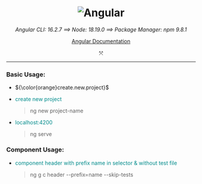 <div align="center">

# ![Angular](https://img.shields.io/badge/angular-%23DD0031.svg?style=for-the-badge&logo=angular&logostyle=wcolor:hite)

_Angular CLI: 16.2.7 &Longrightarrow; Node: 18.19.0 &Longrightarrow; Package Manager: npm 9.8.1_

[Angular Documentation](https://angular.io/guide/cheatsheet)

&nwnear;

---

</div>

### Basic Usage:

- ${\color{orange}create.new.project}$

- <p style="color:darkcyan">create new project</p>

  > ng new project-name

- <p style="color:darkcyan">localhost:4200</p>

  > ng serve

### Component Usage:

- <p style="color:darkcyan">component header with prefix name in selector & without test file</p>

  > ng g c header --prefix=name --skip-tests
